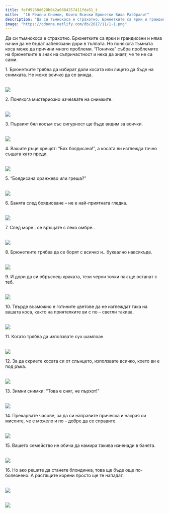 ```yaml
---
title: fefd9268d620b042a0884257411fda51_t
mitle:  "16 Реални Снимки, Които Всички Брюнетки Биха Разбрали!"
description: "Да си тъмнокоса е страхотно. Брюнетките са ярки и грандиозни и няма начин да не бъдат забелязани дори в тълпата. Но понякога тъмната коса може да причини много пробл"
image: "https://cdnone.netlify.com/db/2017/11/1-1.png"
---
```


 <p>Да си тъмнокоса е страхотно. Брюнетките са ярки и грандиозни и няма начин да не бъдат забелязани дори в тълпата. Но понякога тъмната коса може да причини много проблеми. “Поничка” събра проблемите на брюнетките в знак на съпричастност и нека да знаят, че те не са сами.</p>      <p>1. Брюнетките трябва да избират дали косата или лицето да бъде на снимката. Не може всичко да се вижда.</p> <p> <br/><img src="https://cdnone.netlify.com/db/2017/11/1-1.png"/></p> <p>2. Понякога мистериозно изчезвате на снимките.</p>      <p> <br/><img src="https://cdnone.netlify.com/db/2017/11/2-1.png"/></p> <p>3. Първият бял косъм със сигурност ще бъде видим за всички.</p> <p> <br/><img src="https://cdnone.netlify.com/db/2017/11/3-1.png"/></p> <p>4. Вашите ръце крещят: “Бях боядисана!”, а косата ви изглежда точно същата като преди.</p>      <p> <br/><img src="https://cdnone.netlify.com/db/2017/11/4-1.png"/></p> <p>5. “Боядисана оранжево или греша?”</p> <p> <br/><img src="https://cdnone.netlify.com/db/2017/11/5-15.jpg"/><br/></p> <p>6. Банята след боядисване – не е най-приятната гледка.</p> <p> <br/><img src="https://cdnone.netlify.com/db/2017/11/6-1.png"/></p> <p>7. След море.. се връщате с леко омбре..</p>      <p> <br/><img src="https://cdnone.netlify.com/db/2017/11/7-17.jpg"/><br/></p> <p>8. Брюнетките трябва да се борят с всичко и.. буквално навсякъде.</p> <p> <br/><img src="https://cdnone.netlify.com/db/2017/11/8-1.png"/></p> <p>9. И дори да си обръснеш краката, тези черни точки пак ще останат с теб.</p>      <p> <br/><img src="https://cdnone.netlify.com/db/2017/11/9-1.png"/></p> <p>10. Твърде възможно е готините цветове да не изглеждат така на вашата коса, както на приятелките ви с по – светли такива.</p> <p> <br/><img src="https://cdnone.netlify.com/db/2017/11/10-1.png"/></p> <p>11. Когато трябва да използвате сух шампоан.</p> <p> <br/><img src="https://cdnone.netlify.com/db/2017/11/11-1.png"/></p> <p>12. За да скриете косата си от слънцето, използвате всичко, което ви е под ръка.</p> <p> <br/><img src="https://cdnone.netlify.com/db/2017/11/Capture.png"/></p> <p>13. Зимни снимки: “Това е сняг, не пърхот!”</p> <p> <br/><img src="https://cdnone.netlify.com/db/2017/11/13-1.png"/></p> <p>14. Прекарвате часове, за да си направите прическа и накрая си мислите, че е можело и по – добре да се справите.</p> <p> <br/><img src="https://cdnone.netlify.com/db/2017/11/14-1.png"/></p> <p>15. Вашето семейство не обича да намира такива изненади в банята.</p> <p> <br/><img src="https://cdnone.netlify.com/db/2017/11/15-1.png"/></p> <p>16. Но ако решите да станете блондинка, това ще бъде още по-болезнено. А растящите корени просто ще те нападат.</p> <p> <br/><img src="https://cdnone.netlify.com/db/2017/11/16-1.png"/></p> <p> <br/><img src="https://cdnone.netlify.com/db/2017/11/17-1.png"/></p>       